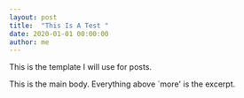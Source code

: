 ```yaml
---
layout: post
title:  "This Is A Test "
date: 2020-01-01 00:00:00
author: me
---
```


This is the template I will use for posts.

<!--more-->

This is the main body. Everything above `more' is the excerpt.
